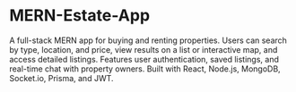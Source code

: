 # MERN-Estate-App
A full-stack MERN app for buying and renting properties. Users can search by type, location, and price, view results on a list or interactive map, and access detailed listings. Features user authentication, saved listings, and real-time chat with property owners. Built with React, Node.js, MongoDB, Socket.io, Prisma, and JWT.
